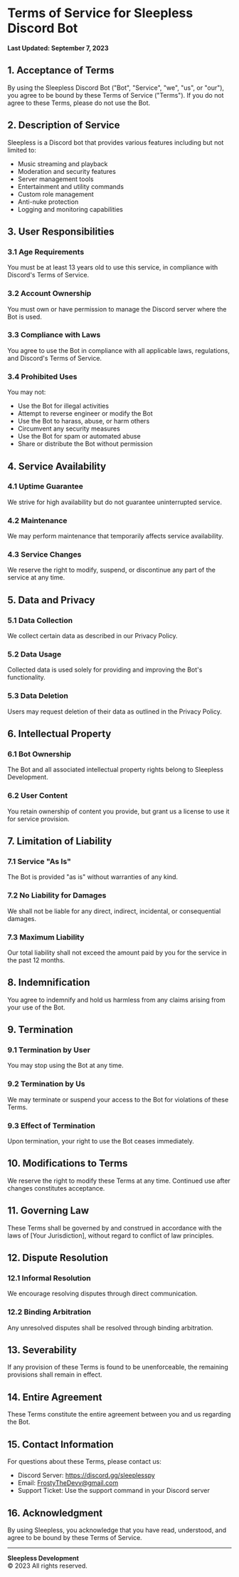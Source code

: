 # Terms of Service for Sleepless Discord Bot

**Last Updated: September 7, 2023**

## 1. Acceptance of Terms

By using the Sleepless Discord Bot ("Bot", "Service", "we", "us", or "our"), you agree to be bound by these Terms of Service ("Terms"). If you do not agree to these Terms, please do not use the Bot.

## 2. Description of Service

Sleepless is a Discord bot that provides various features including but not limited to:
- Music streaming and playback
- Moderation and security features
- Server management tools
- Entertainment and utility commands
- Custom role management
- Anti-nuke protection
- Logging and monitoring capabilities

## 3. User Responsibilities

### 3.1 Age Requirements
You must be at least 13 years old to use this service, in compliance with Discord's Terms of Service.

### 3.2 Account Ownership
You must own or have permission to manage the Discord server where the Bot is used.

### 3.3 Compliance with Laws
You agree to use the Bot in compliance with all applicable laws, regulations, and Discord's Terms of Service.

### 3.4 Prohibited Uses
You may not:
- Use the Bot for illegal activities
- Attempt to reverse engineer or modify the Bot
- Use the Bot to harass, abuse, or harm others
- Circumvent any security measures
- Use the Bot for spam or automated abuse
- Share or distribute the Bot without permission

## 4. Service Availability

### 4.1 Uptime Guarantee
We strive for high availability but do not guarantee uninterrupted service.

### 4.2 Maintenance
We may perform maintenance that temporarily affects service availability.

### 4.3 Service Changes
We reserve the right to modify, suspend, or discontinue any part of the service at any time.

## 5. Data and Privacy

### 5.1 Data Collection
We collect certain data as described in our Privacy Policy.

### 5.2 Data Usage
Collected data is used solely for providing and improving the Bot's functionality.

### 5.3 Data Deletion
Users may request deletion of their data as outlined in the Privacy Policy.

## 6. Intellectual Property

### 6.1 Bot Ownership
The Bot and all associated intellectual property rights belong to Sleepless Development.

### 6.2 User Content
You retain ownership of content you provide, but grant us a license to use it for service provision.

## 7. Limitation of Liability

### 7.1 Service "As Is"
The Bot is provided "as is" without warranties of any kind.

### 7.2 No Liability for Damages
We shall not be liable for any direct, indirect, incidental, or consequential damages.

### 7.3 Maximum Liability
Our total liability shall not exceed the amount paid by you for the service in the past 12 months.

## 8. Indemnification

You agree to indemnify and hold us harmless from any claims arising from your use of the Bot.

## 9. Termination

### 9.1 Termination by User
You may stop using the Bot at any time.

### 9.2 Termination by Us
We may terminate or suspend your access to the Bot for violations of these Terms.

### 9.3 Effect of Termination
Upon termination, your right to use the Bot ceases immediately.

## 10. Modifications to Terms

We reserve the right to modify these Terms at any time. Continued use after changes constitutes acceptance.

## 11. Governing Law

These Terms shall be governed by and construed in accordance with the laws of [Your Jurisdiction], without regard to conflict of law principles.

## 12. Dispute Resolution

### 12.1 Informal Resolution
We encourage resolving disputes through direct communication.

### 12.2 Binding Arbitration
Any unresolved disputes shall be resolved through binding arbitration.

## 13. Severability

If any provision of these Terms is found to be unenforceable, the remaining provisions shall remain in effect.

## 14. Entire Agreement

These Terms constitute the entire agreement between you and us regarding the Bot.

## 15. Contact Information

For questions about these Terms, please contact us:
- Discord Server: https://discord.gg/sleeplesspy
- Email: FrostyTheDevv@gmail.com
- Support Ticket: Use the support command in your Discord server

## 16. Acknowledgment

By using Sleepless, you acknowledge that you have read, understood, and agree to be bound by these Terms of Service.

---

**Sleepless Development**  
© 2023 All rights reserved.
